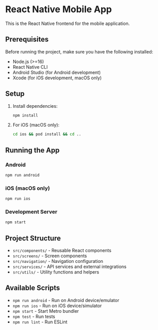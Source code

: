 # React Native Mobile App

This is the React Native frontend for the mobile application.

## Prerequisites

Before running the project, make sure you have the following installed:
- Node.js (>=16)
- React Native CLI
- Android Studio (for Android development)
- Xcode (for iOS development, macOS only)

## Setup

1. Install dependencies:
   ```bash
   npm install
   ```

2. For iOS (macOS only):
   ```bash
   cd ios && pod install && cd ..
   ```

## Running the App

### Android
```bash
npm run android
```

### iOS (macOS only)
```bash
npm run ios
```

### Development Server
```bash
npm start
```

## Project Structure

- `src/components/` - Reusable React components
- `src/screens/` - Screen components
- `src/navigation/` - Navigation configuration
- `src/services/` - API services and external integrations
- `src/utils/` - Utility functions and helpers

## Available Scripts

- `npm run android` - Run on Android device/emulator
- `npm run ios` - Run on iOS device/simulator
- `npm start` - Start Metro bundler
- `npm test` - Run tests
- `npm run lint` - Run ESLint
